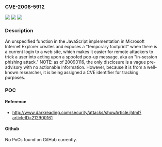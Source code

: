 ### [CVE-2008-5912](https://cve.mitre.org/cgi-bin/cvename.cgi?name=CVE-2008-5912)
![](https://img.shields.io/static/v1?label=Product&message=n%2Fa&color=blue)
![](https://img.shields.io/static/v1?label=Version&message=n%2Fa&color=blue)
![](https://img.shields.io/static/v1?label=Vulnerability&message=n%2Fa&color=brighgreen)

### Description

An unspecified function in the JavaScript implementation in Microsoft Internet Explorer creates and exposes a "temporary footprint" when there is a current login to a web site, which makes it easier for remote attackers to trick a user into acting upon a spoofed pop-up message, aka an "in-session phishing attack." NOTE: as of 20090116, the only disclosure is a vague pre-advisory with no actionable information. However, because it is from a well-known researcher, it is being assigned a CVE identifier for tracking purposes.

### POC

#### Reference
- http://www.darkreading.com/security/attacks/showArticle.jhtml?articleID=212900161

#### Github
No PoCs found on GitHub currently.

